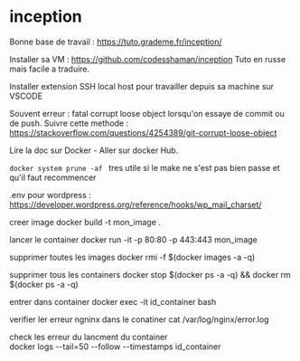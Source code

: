 # inception

Bonne base de travail : 
https://tuto.grademe.fr/inception/

Installer sa VM : https://github.com/codesshaman/inception
Tuto en russe mais facile a traduire. 

Installer extension SSH local host pour travailler depuis sa machine sur VSCODE 

Souvent erreur : 
fatal corrupt loose object lorsqu'on essaye de commit ou de push.
Suivre cette methode : https://stackoverflow.com/questions/4254389/git-corrupt-loose-object

Lire la doc  sur Docker - Aller sur docker Hub. 

```docker system prune -af ``` tres utile si le make ne s'est pas bien passe et qu'il faut recommencer

.env pour wordpress : https://developer.wordpress.org/reference/hooks/wp_mail_charset/

creer image
docker build -t mon_image .

lancer le container 
docker run -it -p 80:80 -p 443:443 mon_image

supprimer toutes les images 
docker rmi -f $(docker images -a -q)

supprimer tous les containers 
docker stop $(docker ps -a -q) && docker rm $(docker ps -a -q)

entrer dans container 
docker exec -it id_container bash

verifier ler erreur ngninx dans le conatiner 
cat /var/log/nginx/error.log

check les erreur du lancment du container     
docker logs --tail=50 --follow --timestamps id_container

